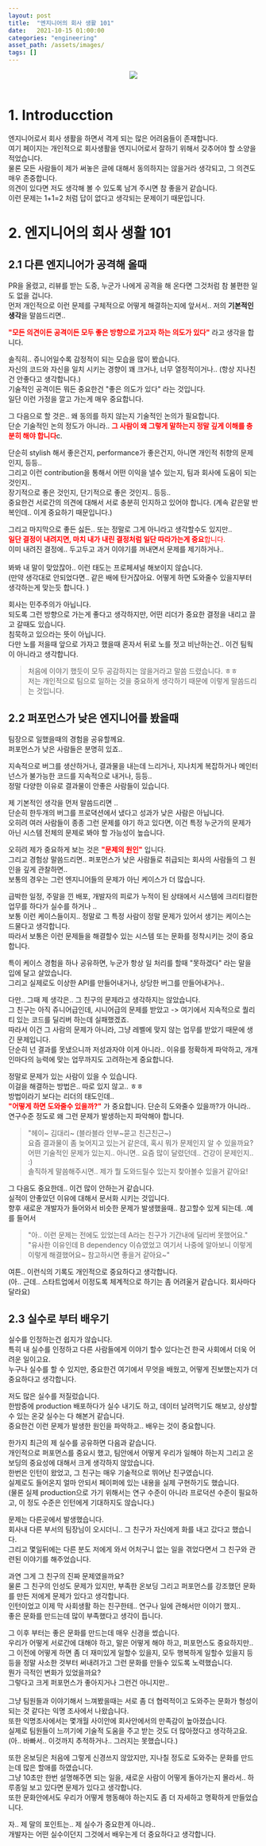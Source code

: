 ```yaml
---
layout: post
title:  "엔지니어의 회사 생활 101"
date:   2021-10-15 01:00:00
categories: "engineering"
asset_path: /assets/images/
tags: []
---
```



<header>
    <img src="{{ page.asset_path }}coffee_keyboard.jpeg" class="center img-responsive img-rounded img-fluid">
</header>

# 1. Introducction 

엔지니어로서 회사 생활을 하면서 격게 되는 많은 어려움들이 존재합니다.<br>
여기 페이지는 개인적으로 회사생활을 엔지니어로서 잘하기 위해서 갖추어야 할 소양을 적었습니다. <br> 
물론 모든 사람들이 제가 써놓은 글에 대해서 동의하지는 않을거라 생각되고, 그 의견도 매우 존중합니다.<br> 
의견이 있다면 저도 생각해 볼 수 있도록 남겨 주시면 참 좋을거 같습니다.<br> 
이런 문제는 1+1=2 처럼 답이 없다고 생각되는 문제이기 때문입니다. 


# 2. 엔지니어의 회사 생활 101 

## 2.1 다른 엔지니어가 공격해 올때

PR을 올렸고, 리뷰를 받는 도중, 누군가 나에게 공격을 해 온다면 그것처럼 참 불편한 일도 없을 겁니다.<br> 
먼저 개인적으로 이런 문제를 구체적으로 어떻게 해결하는지에 앞서서.. 저의 **기본적인 생각**을 말씀드리면.. 

<span style="color:red">**"모든 의견이든 공격이든 모두 좋은 방향으로 가고자 하는 의도가 있다"**</span> 라고 생각을 합니다. 

솔직히.. 쥬니어일수록 감정적이 되는 모습을 많이 봤습니다.<br> 
자신의 코드와 자신을 일치 시키는 경향이 꽤 크거나, 너무 열정적이거나.. (항상 지나친건 안좋다고 생각합니다.)<br> 
기술적인 공격이든 뭐든 중요한건 "좋은 의도가 있다" 라는 것입니다. <br> 
일단 이런 가정을 깔고 가는게 매우 중요합니다. 

그 다음으로 할 것은.. 왜 동의를 하지 않는지 기술적인 논의가 필요합니다.<br> 
단순 기술적인 논의 정도가 아니라.. <span style="color:red">**그 사람이 왜 그렇게 말하는지 정말 깊게 이해를 충분히 해야 합니다**</span>c. <br> 

단순히 stylish 해서 좋은건지, performance가 좋은건지, 아니면 개인적 취향의 문제인지, 등등.. <br> 
그리고 이런 contribution을 통해서 어떤 이익을 낼수 있는지, 팀과 회사에 도움이 되는 것인지..<br> 
장기적으로 좋은 것인지, 단기적으로 좋은 것인지.. 등등.. <br>
중요한건 서로간의 의견에 대해서 서로 충분히 인지하고 있어야 합니다. (계속 같은말 반복인데.. 이게 중요하기 때문입니다.)

그리고 마지막으로 좋든 싫든.. 또는 정말로 그게 아니라고 생각할수도 있지만..<br> 
<span style="color:red">**일단 결정이 내려지면, 마치 내가 내린 결정처럼 일단 따라가는게 중요**합니다.</span><br>
이미 내려진 결정에.. 두고두고 과거 이야기를 꺼내면서 문제를 제기하거나..<br>  
봐봐 내 말이 맞았잖아.. 이런 태도는 프로페셔널 해보이지 않습니다.<br>
(만약 생각대로 안되었다면.. 같은 배에 탄거잖아요. 어떻게 하면 도와줄수 있을지부터 생각하는게 맞는듯 합니다. )

회사는 민주주의가 아닙니다. <br> 
되도록 그런 방향으로 가는게 좋다고 생각하지만, 어떤 리더가 중요한 결정을 내리고 끌고 갈때도 있습니다.<br> 
침묵하고 있으라는 뜻이 아닙니다. <br> 
다만 노를 저을때 앞으로 가자고 했을때 혼자서 뒤로 노를 젓고 비난하는건..  이건 팀웍이 아니라고 생각합니다. 

> 처음에 이야기 했듯이 모두 공감하지는 않을거라고 말씀 드렸습니다. ㅎㅎ <br> 
> 저는 개인적으로 팀으로 일하는 것을 중요하게 생각하기 때문에 이렇게 말씀드리는 것입니다. 

## 2.2 퍼포먼스가 낮은 엔지니어를 봤을때

팀장으로 일했을때의 경험을 공유할께요. <br> 
퍼포먼스가 낮은 사람들은 분명히 있죠.. 

지속적으로 버그를 생산하거나, 결과물을 내는데 느리거나, 지나치게 복잡하거나 메인터넌스가 불가능한 코드를 지속적으로 내거나, 등등..<br> 
정말 다양한 이유로 결과물이 안좋은 사람들이 있습니다. 

제 기본적인 생각을 먼저 말씀드리면 ..<br> 
단순히 한두개의 버그를 프로뎍션에서 냈다고 성과가 낮은 사람은 아닙니다. <br> 
오히려 여러 사람들이 종종 그런 문제를 야기 하고 있다면, 이건 특정 누군가의 문제가 아닌 시스템 전체의 문제로 봐야 할 가능성이 높습니다. 

오히려 제가 중요하게 보는 것은 <span style="color:red">**"문제의 원인"**</span> 입니다.<br> 
그리고 경험상 말씀드리면.. 퍼포먼스가 낮은 사람들로 취급되는 회사의 사람들의 그 원인을 깊게 관찰하면.. <br> 
보통의 경우는 그런 엔지니어들의 문제가 아닌 케이스가 더 많습니다. 

급박한 일정, 주말을 낀 배포, 개발자의 피로가 누적이 된 상태에서 시스템에 크리티컬한 업무를 하다가 실수를 하거나 ..<br> 
보통 이런 케이스들이지.. 정말로 그 특정 사람이 정말 문제가 있어서 생기는 케이스는 드물다고 생각합니다.<br> 
따라서 보통은 이런 문제들을 해결할수 있는 시스템 또는 문화를 정착시키는 것이 중요합니다. 

특이 케이스 경험을 하나 공유하면, 누군가 항상 일 처리를 할때 "못하겠다" 라는 말을 입에 달고 살았습니다. <br> 
그리고 실제로도 이상한 API를 만들어내거나, 상당한 버그를 만들어내거나.. <br>

다만.. 그때 제 생각은.. 그 친구의 문제라고 생각하지는 않았습니다. <br> 
그 친구는 아직 쥬니어급인데, 시니어급의 문제를 받았고 -> 여기에서 지속적으로 퀄리티 있는 코드를 딜리버 하는데 실패했겠죠.<br>
따라서 이건 그 사람의 문제가 아니라, 그냥 레벨에 맞지 않는 업무를 받았기 때문에 생긴 문제입니다.<br> 
단순히 넌 결과를 못냈으니까 저성과자야 이게 아니라.. 이유를 정확하게 파악하고, 개개인마다의 능력에 맞는 업무까지도 고려하는게 중요합니다. 

정말로 문제가 있는 사람이 있을 수 있습니다. <br>
이걸을 해결하는 방법은.. 따로 있지 않고.. ㅎㅎ<br> 
방법이라기 보다는 리더의 태도인데.. <br> 
<span style="color:red">**"어떻게 하면 도와줄수 있을까?"**</span> 가 중요합니다. 
단순히 도와줄수 있을까?가 아니라.. 연구수준 정도로 왜 그런 문제가 발생하는지 파악해야 합니다. 

> "헤이~ 김대리~ (블라블라 안부~묻고 친근친근~)<br> 
> 요즘 결과물이 좀 늦어지고 있는거 같은데, 혹시 뭐가 문제인지 알 수 있을까요? <br> 
> 어떤 기술적인 문제가 있는지.. 아니면.. 요즘 많이 달렸던데.. 건강이 문제인지.. :)<br>
> 솔직하게 말씀해주시면.. 제가 뭘 도와드릴수 있는지 찾아볼수 있을거 같아요! <br>


그 다음도 중요한데.. 이건 많이 안하는거 같습니다.<br> 
실적이 안좋았던 이유에 대해서 문서화 시키는 것입니다. <br>
향후 새로운 개발자가 들어와서 비슷한 문제가 발생했을때.. 참고할수 있게 되는데. .예를 들어서 <br> 

> "아.. 이런 문제는 전에도 있었는데 A라는 친구가 기간내에 딜리버 못했어요."<br> 
> "유사한 이유인데 B dependency 이슈였었고 여기서 나중에 알아보니 이렇게 이렇게 해결했어요~ 참고하시면 좋을거 같아요~"<br> 

여튼.. 이런식의 기록도 개인적으로 중요하다고 생각합니다. <br>
(아.. 근데.. 스타트업에서 이정도록 체계적으로 하기는 좀 어려울거 같습니다. 회사마다 달라요)



## 2.3 실수로 부터 배우기

실수를 인정하는건 쉽지가 않습니다. <br> 
특히 내 실수를 인정하고 다른 사람들에게 이야기 할수 있다는건 한국 사회에서 더욱 어려운 일이고요. <br>
누구나 실수를 할 수 있지만, 중요한건 여기에서 무엇을 배웠고, 어떻게 진보했는지가 더 중요하다고 생각합니다. 

저도 많은 실수를 저질렀습니다.<br> 
한밤중에 production 배포하다가 실수 내기도 하고, 데이터 날려먹기도 해보고, 상상할수 있는 온갖 실수는 다 해본거 같습니다. <br> 
중요한건 이런 문제가 발생한 원인을 파악하고.. 배우는 것이 중요합니다. 


한가지 최근의 제 실수를 공유하면 다음과 같습니다.<br> 
개인적으로 퍼포먼스를 중요시 했고, 팀안에서 어떻게 우리가 일해야 하는지 그리고 온보딩의 중요성에 대해서 크게 생각하지 않았습니다.<br> 
한번은 인턴이 왔었고, 그 친구는 매우 기술적으로 뛰어난 친구였습니다. <br>
실제로도 들어온지 얼마 안되서 페이퍼에 있는 내용을 실제 구현하기도 했습니다. <br>
(물론 실제 production으로 가기 위해서는 연구 수준이 아니라 프로덕션 수준이 필요하고, 이 정도 수준은 인턴에게 기대하지도 않습니다.)

문제는 다른곳에서 발생했습니다. <br> 
회사내 다른 부서의 팀장님이 오시더니.. 그 친구가 자신에게 화를 내고 갔다고 했습니다. <br> 
그리고 몇일뒤에는 다른 분도 저에게 와서 어처구니 없는 일을 겪었다면서 그 친구와 관련된 이야기를 해주었습니다. <br>

과연 그게 그 친구의 진짜 문제였을까요?<br> 
물론 그 친구의 인성도 문제가 있지만, 부족한 온보딩 그리고 퍼포먼스를 강조했던 문화를 만든 저에게 문제가 있다고 생각합니다.<br> 
인턴이었고 이제 막 사회생활 하는 친구한테.. 연구나 일에 관해서만 이야기 했지..<br> 
좋은 문화를 만드는데 많이 부족했다고 생각이 듭니다.<br> 

그 이후 부터는 좋은 문화를 만드는데 매우 신경을 썼습니다. <br> 
우리가 어떻게 서로간에 대해야 하고, 말은 어떻게 해야 하고, 퍼포먼스도 중요하지만..<br> 
그 이전에 어떻게 하면 좀 더 재미있게 일할수 있을지, 모두 행복하게 일할수 있을지 등등을 정말 사소한 것부터 써내려가고 그런 문화를 만들수 있도록 노력했습니다.<br>
뭔가 극적인 변화가 있었을까요? <br> 
그렇다고 크게 퍼포먼스가 좋아지거나 그런건 아니지만..<br>  
그냥 팀원들과 이야기해서 느껴봤을때는 서로 좀 더 협력적이고 도와주는 문화가 형성이 되는 것 같다는 익명 조사에서 나왔습니다. <br>
또한 익명조사에서는 몇개월 사이안에 회사안에서의 만족감이 높아졌습니다. <br>
실제로 팀원들이 느끼기에 기술적 도움을 주고 받는 것도 더 많아졌다고 생각하고요. (아.. 바빠서.. 이것까지 추적하거나.. 그러지는 못했습니다.)

또한 온보딩은 처음에 그렇게 신경쓰지 않았지만, 지나칠 정도로 도와주는 문화를 만드는데 많은 할애를 하였습니다.<br> 
그냥 10초만 한번 설명해주면 되는 일을, 새로운 사람이 어떻게 돌아가는지 몰라서.. 하루종일 보고 있다면 문제가 있다고 생각합니다. <br> 
또한 문화안에서도 우리가 어떻게 행동해야 하는지도 좀 더 자세하고 명확하게 만들었습니다. <br> 

자.. 제 말의 포인트는.. 제 실수가 중요한게 아니라.. <br>
개발자는 어떤 실수이던지 그것에서 배우는게 더 중요하다고 생각합니다. <br>
